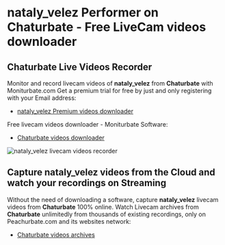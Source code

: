 # nataly_velez Performer on Chaturbate - Free LiveCam videos downloader

## Chaturbate Live Videos Recorder

Monitor and record livecam videos of **nataly_velez** from **Chaturbate** with Moniturbate.com
Get a premium trial for free by just and only registering with your Email address:
* [nataly_velez Premium videos downloader](https://moniturbate.com/request-demo-licence-key.html)

Free livecam videos downloader - Moniturbate Software:
* [Chaturbate videos downloader](https://moniturbate.com/moniturbate-download-software.html)

![nataly_velez livecam videos recorder](https://peachurnet.com/templates/moniturbate-software.png)


## Capture nataly_velez videos from the Cloud and watch your recordings on Streaming

Without the need of downloading a software, capture **nataly_velez** livecam videos from **Chaturbate** 100% online.
Watch Livecam archives from **Chaturbate** unlimitedly from thousands of existing recordings, only on Peachurbate.com and its websites network:
* [Chaturbate videos archives](https://peachurnet.com/)